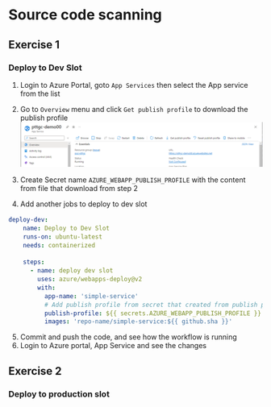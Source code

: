 # Source code scanning


## Exercise 1
### Deploy to Dev Slot
1. Login to Azure Portal, goto `App Services` then select the App service from the list
2. Go to `Overview` menu and click `Get publish profile` to download the publish profile
![Download Publish profile](./assets/get-publish-profile-01.PNG)


3. Create Secret name `AZURE_WEBAPP_PUBLISH_PROFILE` with the content from file that download
from step 2
4. Add another jobs to deploy to dev slot
```yaml
deploy-dev:
    name: Deploy to Dev Slot
    runs-on: ubuntu-latest
    needs: containerized

    steps:
      - name: deploy dev slot
        uses: azure/webapps-deploy@v2
        with:
          app-name: 'simple-service'
          # Add publish profile from secret that created from publish profile which we downloaded from Azure Portal
          publish-profile: ${{ secrets.AZURE_WEBAPP_PUBLISH_PROFILE }}
          images: 'repo-name/simple-service:${{ github.sha }}'
```
5. Commit and push the code, and see how the workflow is running
6. Login to Azure portal, App Service and see the changes


## Exercise 2
### Deploy to production slot


